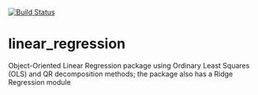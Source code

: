 [![Build Status](https://travis-ci.org/dsn00b/linear_regression.svg?branch=master)](https://travis-ci.org/dsn00b/linear_regression)
# linear_regression
Object-Oriented Linear Regression package using Ordinary Least Squares (OLS) and QR decomposition methods; the package also has a Ridge Regression module
